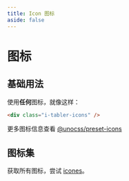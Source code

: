 ```yaml
---
title: Icon 图标
aside: false
---
```


# 图标

## 基础用法

使用**任何**图标，就像这样：

```html
<div class="i-tabler-icons" />
```

更多图标信息查看 [@unocss/preset-icons](https://github.com/unocss/unocss/tree/main/packages/preset-icons)

## 图标集

获取所有图标，尝试 [icones](https://icones.js.org/)。
